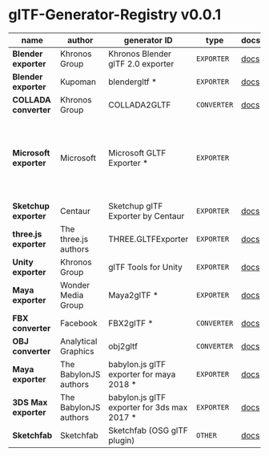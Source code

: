 # glTF-Generator-Registry v0.0.1

<!--

  **NOTICE:** This file is generated automatically from `registry.json`.
  Please do not edit this file directly.

-->

| name | author | generator ID | type | docsURL | bugsURL | bugsText |
|-----------|------|--------|------|---------|---------|----------|
| **Blender exporter** | Khronos Group | Khronos Blender glTF 2.0 exporter | `EXPORTER` | [docs](https://github.com/KhronosGroup/glTF-Blender-Exporter) | [bugs](https://github.com/KhronosGroup/glTF-Blender-Exporter/issues) |  |
| **Blender exporter** | Kupoman | blendergltf * | `EXPORTER` | [docs](https://github.com/Kupoman/blendergltf) | [bugs](https://github.com/Kupoman/blendergltf/issues) |  |
| **COLLADA converter** | Khronos Group | COLLADA2GLTF | `CONVERTER` | [docs](https://github.com/KhronosGroup/COLLADA2GLTF) | [bugs](https://github.com/KhronosGroup/COLLADA2GLTF/issues) |  |
| **Microsoft exporter** | Microsoft | Microsoft GLTF Exporter * | `EXPORTER` |  |  | From the Feedback Hub on Windows, use the *Apps &gt; Paint 3D* categorise. |
| **Sketchup exporter** | Centaur | Sketchup glTF Exporter by Centaur | `EXPORTER` | [docs](https://extensions.sketchup.com/content/gltf-exporter) |  |  |
| **three.js exporter** | The three.js authors | THREE.GLTFExporter | `EXPORTER` | [docs](https://threejs.org/docs/#examples/exporters/GLTFExporter) | [bugs](https://github.com/mrdoob/three.js/issues) |  |
| **Unity exporter** | Khronos Group | glTF Tools for Unity | `EXPORTER` | [docs](https://github.com/KhronosGroup/UnityGLTF) | [bugs](https://github.com/KhronosGroup/UnityGLTF/issues) |  |
| **Maya exporter** | Wonder Media Group | Maya2glTF * | `EXPORTER` | [docs](https://github.com/WonderMediaProductions/Maya2glTF) | [bugs](https://github.com/WonderMediaProductions/Maya2glTF/issues) |  |
| **FBX converter** | Facebook | FBX2glTF * | `CONVERTER` | [docs](https://github.com/facebookincubator/FBX2glTF) | [bugs](https://github.com/facebookincubator/FBX2glTF/issues) |  |
| **OBJ converter** | Analytical Graphics | obj2gltf | `CONVERTER` | [docs](https://github.com/AnalyticalGraphicsInc/OBJ2GLTF) | [bugs](https://github.com/AnalyticalGraphicsInc/OBJ2GLTF/issues) |  |
| **Maya exporter** | The BabylonJS authors | babylon.js glTF exporter for maya 2018 * | `EXPORTER` | [docs](https://github.com/BabylonJS/Exporters) | [bugs](https://github.com/BabylonJS/Exporters/issues) |  |
| **3DS Max exporter** | The BabylonJS authors | babylon.js glTF exporter for 3ds max 2017 * | `EXPORTER` | [docs](https://github.com/BabylonJS/Exporters) | [bugs](https://github.com/BabylonJS/Exporters/issues) |  |
| **Sketchfab** | Sketchfab | Sketchfab (OSG glTF plugin) | `OTHER` | [docs](https://sketchfab.com) | [bugs](https://help.sketchfab.com/hc/en-us/articles/360000048623-Reporting-a-bug) |  |

